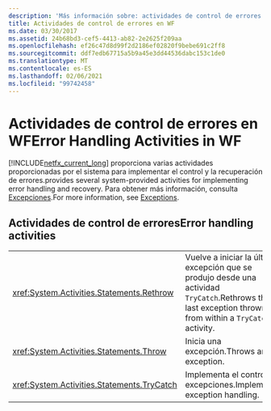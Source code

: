 ```yaml
---
description: 'Más información sobre: actividades de control de errores en WF'
title: Actividades de control de errores en WF
ms.date: 03/30/2017
ms.assetid: 24b68bd3-cef5-4413-ab82-2e2625f209aa
ms.openlocfilehash: ef26c47d8d99f2d2186ef02820f9bebe691c2ff8
ms.sourcegitcommit: ddf7edb67715a5b9a45e3dd44536dabc153c1de0
ms.translationtype: MT
ms.contentlocale: es-ES
ms.lasthandoff: 02/06/2021
ms.locfileid: "99742458"
---
```

# <a name="error-handling-activities-in-wf"></a><span data-ttu-id="1b6ad-103">Actividades de control de errores en WF</span><span class="sxs-lookup"><span data-stu-id="1b6ad-103">Error Handling Activities in WF</span></span>

[!INCLUDE[netfx_current_long](../../../includes/netfx-current-long-md.md)] <span data-ttu-id="1b6ad-104">proporciona varias actividades proporcionadas por el sistema para implementar el control y la recuperación de errores.</span><span class="sxs-lookup"><span data-stu-id="1b6ad-104">provides several system-provided activities for implementing error handling and recovery.</span></span> <span data-ttu-id="1b6ad-105">Para obtener más información, consulta [Excepciones](exceptions.md).</span><span class="sxs-lookup"><span data-stu-id="1b6ad-105">For more information, see [Exceptions](exceptions.md).</span></span>  
  
## <a name="error-handling-activities"></a><span data-ttu-id="1b6ad-106">Actividades de control de errores</span><span class="sxs-lookup"><span data-stu-id="1b6ad-106">Error handling activities</span></span>  
  
|||  
|-|-|  
|<xref:System.Activities.Statements.Rethrow>|<span data-ttu-id="1b6ad-107">Vuelve a iniciar la última excepción que se produjo desde una actividad `TryCatch`.</span><span class="sxs-lookup"><span data-stu-id="1b6ad-107">Rethrows the last exception thrown from within a `TryCatch` activity.</span></span>|  
|<xref:System.Activities.Statements.Throw>|<span data-ttu-id="1b6ad-108">Inicia una excepción.</span><span class="sxs-lookup"><span data-stu-id="1b6ad-108">Throws an exception.</span></span>|  
|<xref:System.Activities.Statements.TryCatch>|<span data-ttu-id="1b6ad-109">Implementa el control de excepciones.</span><span class="sxs-lookup"><span data-stu-id="1b6ad-109">Implements exception handling.</span></span>|
